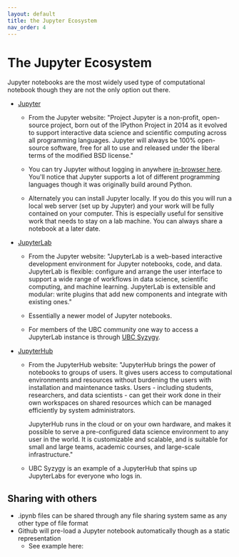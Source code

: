 ```yaml
---
layout: default
title: the Jupyter Ecosystem
nav_order: 4
---
```

# The Jupyter Ecosystem

Jupyter notebooks are the most widely used type of computational notebook though they are not the only option out there.

* [Jupyter](https://jupyter.org/index.html)

  * From the Jupyter website:
    "Project Jupyter is a non-profit, open-source project, born out of the IPython Project in 2014 as it evolved to support interactive data science and scientific computing across all programming languages. Jupyter will always be 100% open-source software, free for all to use and released under the liberal terms of the modified BSD license."

  * You can try Jupyter without logging in anywhere [in-browser here](https://jupyter.org/try). You'll notice that Jupyter supports a lot of different programming languages though it was originally build around Python.

  * Alternately you can install Jupyter locally. If you do this you will run a local web server (set up by Jupyter) and your work will be fully contained on your computer. This is especially useful for sensitive work that needs to stay on a lab machine. You can always share a notebook at a later date.

* [JupyterLab](https://jupyter.org/)

  * From the Jupyter website:
    "JupyterLab is a web-based interactive development environment for Jupyter notebooks, code, and data. JupyterLab is flexible: configure and arrange the user interface to support a wide range of workflows in data science, scientific computing, and machine learning. JupyterLab is extensible and modular: write plugins that add new components and integrate with existing ones."

  * Essentially a newer model of Jupyter notebooks.

  * For members of the UBC community one way to access a JupyterLab instance is through [UBC Syzygy](https://ubc.syzygy.ca/).

* [JupyterHub](https://jupyter.org/hub)

  * From the JupyterHub website:
    "JupyterHub brings the power of notebooks to groups of users. It gives users access to computational environments and resources without burdening the users with installation and maintenance tasks. Users - including students, researchers, and data scientists - can get their work done in their own workspaces on shared resources which can be managed efficiently by system administrators.

    JupyterHub runs in the cloud or on your own hardware, and makes it possible to serve a pre-configured data science environment to any user in the world. It is customizable and scalable, and is suitable for small and large teams, academic courses, and large-scale infrastructure."

  * UBC Syzygy is an example of a JupyterHub that spins up JupyterLabs for everyone who logs in.

## Sharing with others
* .ipynb files can be shared through any file sharing system same as any other type of file format
* Github will pre-load a Jupyter notebook automatically though as a static representation
  * See example here:

